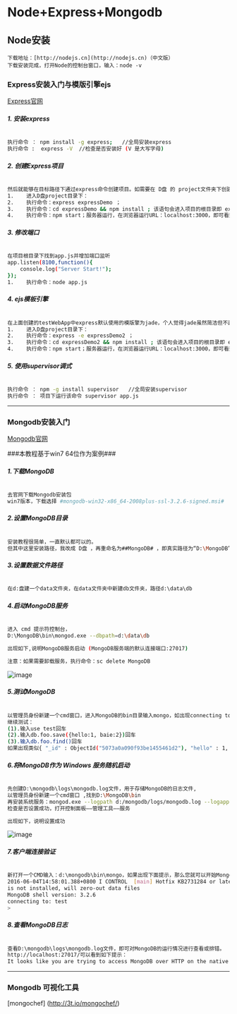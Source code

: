 # Node+Express+Mongodb

## Node安装 ##
    
    下载地址：[http://nodejs.cn](http://nodejs.cn)（中文版）
    下载安装完成，打开Node的控制台窗口，输入：node -v
    
### Express安装入门与模版引擎ejs ###

[Express官网](http://expressjs.com/)



##### 1. 安装express #####
```bash

执行命令 ： npm install -g express;   //全局安装express
执行命令 :  express -V  //检查是否安装好 (V 是大写字母)

```
##### 2. 创建Express项目 #####
```bash

然后就能够在目标路径下通过express命令创建项目。如需要在 D盘 的 project文件夹下创建项目 expressDemo：
1.    进入D盘project目录下：
2.    执行命令：express expressDemo ；
3.    执行命令：cd expressDemo && npm install ; 该语句会进入项目的根目录即 expressDemo目录下并继续执行命令npm install 安装项目的依赖
4.    执行命令：npm start；服务器运行，在浏览器运行URL：localhost:3000，即可看到默认的express页面。

```
##### 3. 修改端口 #####
```bash

在项目根目录下找到app.js并增加端口监听
app.listen(8100,function(){ 
    console.log("Server Start!");
});
1.    执行命令：node app.js

```
##### 4. ejs模板引擎 #####

```bash

在上面创建的testWebApp中express默认使用的模版擎为jade，个人觉得jade虽然简洁但不直观，所以选择了更易上手的ejs。
1.    进入D盘project目录下：
2.    执行命令：express -e expressDemo2 ；
3.    执行命令：cd expressDemo2 && npm install ; 该语句会进入项目的根目录即 expressDemo2目录下并继续执行命令npm install 安装项目的依赖
4.    执行命令：npm start；服务器运行，在浏览器运行URL：localhost:3000，即可看到默认的express页面。

```
##### 5. 使用supervisor调式 #####

```bash

执行命令 ： npm -g install supervisor   //全局安装supervisor
执行命令 ： 项目下运行该命令 supervisor app.js

```
---

### Mongodb安装入门 ###

[Mongodb官网](https://www.mongodb.com/download-center?jmp=nav#community)

###本教程基于win7 64位作为案例###

##### 1.下载MongoDB #####

```bash

去官网下载Mongodb安装包
win7版本，下载选择 #mongodb-win32-x86_64-2008plus-ssl-3.2.6-signed.msi#

```

##### 2.设置MongoDB目录 #####

```bash

安装教程很简单，一直默认都可以的。
但其中这里安装路径，我改成 D盘 ，再重命名为##MongoDB# ，即真实路径为“D:\MongoDB”

```
##### 3.设置数据文件路径 #####

```bash

在d:盘建一个data文件夹，在data文件夹中新建db文件夹，路径d:\data\db

```

##### 4.启动MongoDB服务 #####

```bash

进入 cmd 提示符控制台，
D:\MongoDB\bin\mongod.exe --dbpath=d:\data\db

出现如下,说明MongoDB服务启动 (MongoDB服务端的默认连接端口:27017)

注意：如果需要卸载服务，执行命令：sc delete MongoDB

```
![image](http://chuantu.biz/t5/5/1465021812x3738746601.png)

##### 5.测试MongoDB #####

```bash

以管理员身份新建一个cmd窗口，进入MongoDB的bin目录输入mongo，如出现connecting to:test说明测试通过。
继续测试：
(1).输入use test回车
(2).输入db.foo.save({hello:1, baie:2})回车
(3).输入db.foo.find()回车
如果出现类似{ "_id" : ObjectId("5073a0a090f93be1455461d2"), "hello" : 1, "baie" : 2 }之类信息，说明测试成功数据已经插入数据库，然后输入exit退出。

```

##### 6.将MongoDB作为 Windows 服务随机启动 #####

```bash

先创建D:\mongodb\logs\mongodb.log文件，用于存储MongoDB的日志文件,
以管理员身份新建一个cmd窗口 ,找到D:\MongoDB\bin
再安装系统服务：mongod.exe --logpath d:/mongodb/logs/mongodb.log --logappend --dbpath d:/data --directoryperdb --serviceName MongoDB -install  
检查是否设置成功，打开控制面板——管理工具——服务

出现如下，说明设置成功


```
![image](http://imgdata.hoop8.com/1606/8863072713921.png)

##### 7.客户端连接验证 #####

```bash

新打开一个CMD输入：d:\mongodb\bin\mongo，如果出现下面提示，那么您就可以开始MongoDB之旅了：
2016-06-04T14:58:01.388+0800 I CONTROL  [main] Hotfix KB2731284 or later update
is not installed, will zero-out data files
MongoDB shell version: 3.2.6
connecting to: test
>

```

##### 8.查看MongoDB日志 #####

```bash

查看D:\mongodb\logs\mongodb.log文件，即可对MongoDB的运行情况进行查看或排错。
http://localhost:27017/可以看到如下提示：
It looks like you are trying to access MongoDB over HTTP on the native driver port.

```

---
### Mongodb 可视化工具 ###

[mongochef] (http://3t.io/mongochef/)